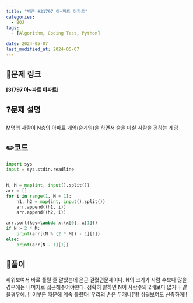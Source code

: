 ```yaml
---
title: "백준 #31797 아~파트 아파트"
categories:
  - BOJ
tags:
  - [Algorithm, Coding Test, Python]

date: 2024-05-07
last_modified_at: 2024-05-07
---
```


## :link:문제 링크

<a href="https://www.acmicpc.net/problem/31797" style="text-decoration:none; color:black; font-weight:bold" target="_blank">[31797 아~파트 아파트]</a>

## :question:문제 설명

M명의 사람이 N층의 아파트 게임(술게임)을 하면서 술을 마실 사람을 정하는 게임

## :pencil2:코드

```python
import sys
input = sys.stdin.readline


N, M = map(int, input().split())
arr = []
for i in range(1, M + 1):
    h1, h2 = map(int, input().split())
    arr.append((h1, i))
    arr.append((h2, i))

arr.sort(key=lambda x:(x[0], x[1]))
if N > 2 * M:
    print(arr[(N % (2 * M)) - 1][1])
else:
    print(arr[N - 1][1])
```

## :memo:풀이

쉬워보여서 바로 풀릴 줄 알았는데 은근 걸렸던문제이다.
N의 크기가 사람 수보다 많을경우에는 나머지로 접근해주어야한다.
정확히 말하면 N이 사람수의 2배보다 많거나 같을경우에..!!
이부분 때문에 계속 틀렸다! 우리의 손은 두개니깐!!
쉬워보여도 신중하게!!

